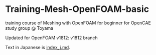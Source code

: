 Training-Mesh-OpenFOAM-basic
============================

training course of Meshing with OpenFOAM for beginner for OpenCAE study group @ Toyama


Updated for OpenFOAM v1812: v1812 branch

Text in Japanese is [index_j.md](index_j.md).
